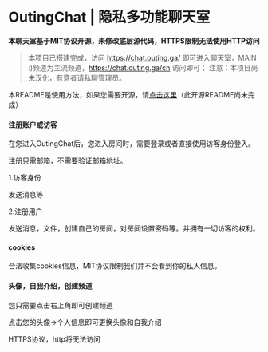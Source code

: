 # OutingChat | 隐私多功能聊天室

**本聊天室基于MIT协议开源，未修改底层源代码，HTTPS限制无法使用HTTP访问**

> 本项目已搭建完成，访问 https://chat.outing.ga/ 即可进入聊天室，MAIN :)频道为主流频道，https://chat.outing.ga/cn 访问即可；
注意：本项目尚未汉化，有意者请私聊管理员。

本README是使用方法，如果您需要开源，请[点击这里](# "点击这里")（此开源README尚未完成）

#### 注册账户或访客

在您进入OutingChat后，您进入房间时，需要登录或者直接使用访客身份登入。

注册只需邮箱，不需要验证邮箱地址。

1.访客身份

发送消息等

2.注册用户

发送消息，文件，创建自己的房间，对房间设置密码等。并拥有一切访客的权利。

#### cookies

合法收集cookies信息，MIT协议限制我们并不会看到你的私人信息。

#### 头像，自我介绍，创建频道

您只需要点击右上角即可创建频道

点击您的头像→个人信息即可更换头像和自我介绍

HTTPS协议，http将无法访问
